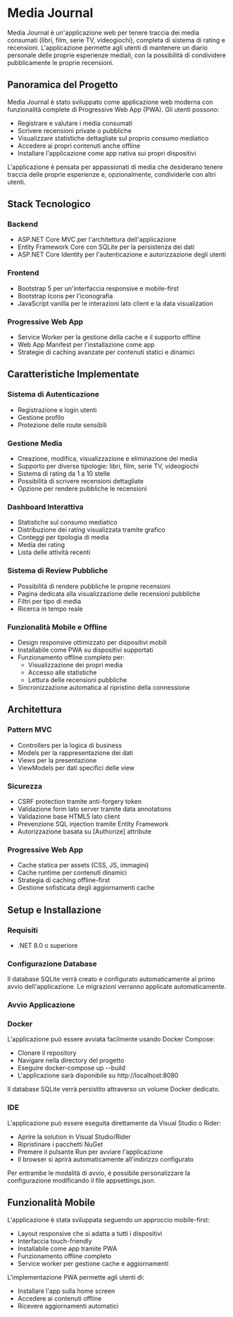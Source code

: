 # Media Journal

Media Journal è un'applicazione web per tenere traccia dei media consumati (libri, film, serie TV, videogiochi), completa di sistema di rating e recensioni. L'applicazione permette agli utenti di mantenere un diario personale delle proprie esperienze mediali, con la possibilità di condividere pubblicamente le proprie recensioni.

## Panoramica del Progetto

Media Journal è stato sviluppato come applicazione web moderna con funzionalità complete di Progressive Web App (PWA). Gli utenti possono:
- Registrare e valutare i media consumati
- Scrivere recensioni private o pubbliche
- Visualizzare statistiche dettagliate sul proprio consumo mediatico
- Accedere ai propri contenuti anche offline
- Installare l'applicazione come app nativa sui propri dispositivi

L'applicazione è pensata per appassionati di media che desiderano tenere traccia delle proprie esperienze e, opzionalmente, condividerle con altri utenti.

## Stack Tecnologico

### Backend
- ASP.NET Core MVC per l'architettura dell'applicazione
- Entity Framework Core con SQLite per la persistenza dei dati
- ASP.NET Core Identity per l'autenticazione e autorizzazione degli utenti

### Frontend
- Bootstrap 5 per un'interfaccia responsive e mobile-first
- Bootstrap Icons per l'iconografia
- JavaScript vanilla per le interazioni lato client e la data visualization

### Progressive Web App
- Service Worker per la gestione della cache e il supporto offline
- Web App Manifest per l'installazione come app
- Strategie di caching avanzate per contenuti statici e dinamici

## Caratteristiche Implementate

### Sistema di Autenticazione
- Registrazione e login utenti
- Gestione profilo
- Protezione delle route sensibili

### Gestione Media
- Creazione, modifica, visualizzazione e eliminazione dei media
- Supporto per diverse tipologie: libri, film, serie TV, videogiochi
- Sistema di rating da 1 a 10 stelle
- Possibilità di scrivere recensioni dettagliate
- Opzione per rendere pubbliche le recensioni

### Dashboard Interattiva
- Statistiche sul consumo mediatico
- Distribuzione dei rating visualizzata tramite grafico
- Conteggi per tipologia di media
- Media dei rating
- Lista delle attività recenti

### Sistema di Review Pubbliche
- Possibilità di rendere pubbliche le proprie recensioni
- Pagina dedicata alla visualizzazione delle recensioni pubbliche
- Filtri per tipo di media
- Ricerca in tempo reale

### Funzionalità Mobile e Offline
- Design responsive ottimizzato per dispositivi mobili
- Installabile come PWA su dispositivi supportati
- Funzionamento offline completo per:
  - Visualizzazione dei propri media
  - Accesso alle statistiche
  - Lettura delle recensioni pubbliche
- Sincronizzazione automatica al ripristino della connessione

## Architettura

### Pattern MVC
- Controllers per la logica di business
- Models per la rappresentazione dei dati
- Views per la presentazione
- ViewModels per dati specifici delle view

### Sicurezza
- CSRF protection tramite anti-forgery token
- Validazione form lato server tramite data annotations
- Validazione base HTML5 lato client
- Prevenzione SQL injection tramite Entity Framework
- Autorizzazione basata su [Authorize] attribute

### Progressive Web App
- Cache statica per assets (CSS, JS, immagini)
- Cache runtime per contenuti dinamici
- Strategia di caching offline-first
- Gestione sofisticata degli aggiornamenti cache

## Setup e Installazione

### Requisiti
- .NET 8.0 o superiore

### Configurazione Database
Il database SQLite verrà creato e configurato automaticamente al primo avvio dell'applicazione. Le migrazioni verranno applicate automaticamente.
### Avvio Applicazione

### Docker
L'applicazione può essere avviata facilmente usando Docker Compose:

- Clonare il repository
- Navigare nella directory del progetto
- Eseguire docker-compose up --build
- L'applicazione sarà disponibile su http://localhost:8080

Il database SQLite verrà persistito attraverso un volume Docker dedicato.

### IDE
L'applicazione può essere eseguita direttamente da Visual Studio o Rider:

- Aprire la solution in Visual Studio/Rider
- Ripristinare i pacchetti NuGet
- Premere il pulsante Run per avviare l'applicazione
- Il browser si aprirà automaticamente all'indirizzo configurato

Per entrambe le modalità di avvio, è possibile personalizzare la configurazione modificando il file appsettings.json.

## Funzionalità Mobile

L'applicazione è stata sviluppata seguendo un approccio mobile-first:
- Layout responsive che si adatta a tutti i dispositivi
- Interfaccia touch-friendly
- Installabile come app tramite PWA
- Funzionamento offline completo
- Service worker per gestione cache e aggiornamenti

L'implementazione PWA permette agli utenti di:
- Installare l'app sulla home screen
- Accedere ai contenuti offline
- Ricevere aggiornamenti automatici
